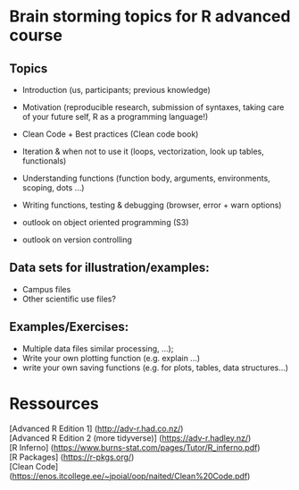 # Brain storming topics for R advanced course

## Topics

- Introduction (us, participants; previous knowledge)
- Motivation (reproducible research, submission of syntaxes, taking care of your future self, 
R as a programming language!)
- Clean Code + Best practices (Clean code book)
- Iteration & when not to use it (loops, vectorization, look up tables, functionals)
- Understanding functions (function body, arguments, environments, scoping, dots ...)
- Writing functions, testing & debugging (browser, error + warn options)

- outlook on object oriented programming (S3)
- outlook on version controlling




## Data sets for illustration/examples:

- Campus files
- Other scientific use files?


## Examples/Exercises:

- Multiple data files similar processing, ...);
- Write your own plotting function (e.g. explain ...)
- write your own saving functions (e.g. for plots, tables, data structures...) 


# Ressources
[Advanced R Edition 1] (http://adv-r.had.co.nz/)  
[Advanced R Edition 2 (more tidyverse)] (https://adv-r.hadley.nz/)  
[R Inferno] (https://www.burns-stat.com/pages/Tutor/R_inferno.pdf)  
[R Packages] (https://r-pkgs.org/)  
[Clean Code] (https://enos.itcollege.ee/~jpoial/oop/naited/Clean%20Code.pdf)

